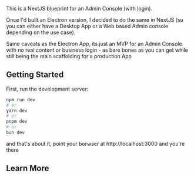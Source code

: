This is a NextJS blueprint for an Admin Console (with login).

Once I'd built an Electron version, I decided to do the same in NextJS
(so you can either have a Desktop App or a Web based Admin console depending on 
the use case).

Same caveats as the Electron App, its just an MVP for an Admin Console
with no real content or business login - as bare bones as you can get while
still being the main scaffolding for a production App

## Getting Started

First, run the development server:

```bash
npm run dev
# or
yarn dev
# or
pnpm dev
# or
bun dev
```

and that's about it, point your borwser at http://localhost:3000 and you're there

## Learn More
